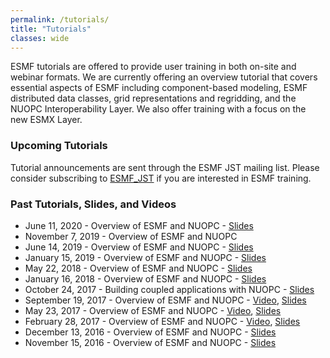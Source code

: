 ```yaml
---
permalink: /tutorials/
title: "Tutorials"
classes: wide
---
```


ESMF tutorials are offered to provide user training in both on-site and webinar formats. We are currently offering an overview tutorial that covers essential aspects of ESMF including component-based modeling, ESMF distributed data classes, grid representations and regridding, and the NUOPC Interoperability Layer.  We also offer training with a focus on the new ESMX Layer.

### Upcoming Tutorials

Tutorial announcements are sent through the ESMF JST mailing list. Please consider subscribing to [ESMF_JST](https://groups.google.com/a/ucar.edu/g/esmf_jst) if you are interested in ESMF training.

### Past Tutorials, Slides, and Videos

- June 11, 2020 - Overview of ESMF and NUOPC - [Slides](https://tinyurl.com/esmf-slides-2020june11)
- November 7, 2019 - Overview of ESMF and NUOPC
- June 14, 2019 - Overview of ESMF and NUOPC - [Slides](https://docs.google.com/presentation/d/1E7RO7-nJC-7wd-QxAtdHSAvOO2jqhBuxzWka-00Tyao/edit?usp=sharing)
- January 15, 2019 - Overview of ESMF and NUOPC - [Slides](https://docs.google.com/presentation/d/1kPCTnyqCR7qcLB8oWCh0vbC65aRfhl-rx6Sgi_TeERI/edit?usp=sharing)
- May 22, 2018 - Overview of ESMF and NUOPC - [Slides](https://docs.google.com/presentation/d/1PJSgWlfNhio3a4sZwqX7fvKLaV_fOwvr-eTkD7pSWkc/edit?usp=sharing)
- January 16, 2018 - Overview of ESMF and NUOPC - [Slides](https://docs.google.com/presentation/d/1r-zq9ZnZ2Pv1X4XlHO1Ga7sr5ECC2y4ifzhLbcq7ZIQ/edit#slide=id.p4)
- October 24, 2017 - Building coupled applications with NUOPC - [Slides](https://docs.google.com/presentation/d/1g9AOcoolkG-vO8gu-FlESpIIKgy1Yo7eoM48CE4mZlc/edit#slide=id.p4)
- September 19, 2017 - Overview of ESMF and NUOPC - [Video](https://youtu.be/dDymKzV1NRA), [Slides](https://tinyurl.com/esmf-tutorial-2017sept19)
- May 23, 2017 - Overview of ESMF and NUOPC - [Video](https://youtu.be/PAmOwKoaXSk), [Slides](https://docs.google.com/presentation/d/1AqNQX7fzVPWmsoHJa--uQykWSV-LX75WB-72lx8gSU4/edit#slide=id.p4)
- February 28, 2017 - Overview of ESMF and NUOPC - [Video](https://youtu.be/PAmOwKoaXSk), [Slides](http://tinyurl.com/esmf-tutorial-2017feb28)
- December 13, 2016 - Overview of ESMF and NUOPC - [Slides](https://docs.google.com/presentation/d/16Tra4Y2MGhET9qluia72TfFm-kflYN4QbIM3-KlE9K4/edit?usp=sharing)
- November 15, 2016 - Overview of ESMF and NUOPC - [Slides](https://docs.google.com/presentation/d/1FzfJ5DbnRbaypTzGoicmx0xbJtor7tsG-D082KvV6T8/edit#slide=id.p4)

